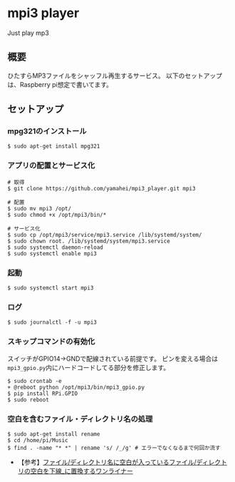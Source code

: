 # mpi3 player
Just play mp3


概要
----
ひたすらMP3ファイルをシャッフル再生するサービス。
以下のセットアップは、Raspberry pi想定で書いてます。

セットアップ
------------
### mpg321のインストール

```
$ sudo apt-get install mpg321
```

### アプリの配置とサービス化

```
# 取得
$ git clone https://github.com/yamahei/mpi3_player.git mpi3

# 配置
$ sudo mv mpi3 /opt/
$ sudo chmod +x /opt/mpi3/bin/*

# サービス化
$ sudo cp /opt/mpi3/service/mpi3.service /lib/systemd/system/
$ sudo chown root. /lib/systemd/system/mpi3.service
$ sudo systemctl daemon-reload
$ sudo systemctl enable mpi3 
```

### 起動

```
$ sudo systemctl start mpi3
```

### ログ

```
$ sudo journalctl -f -u mpi3
```

### スキップコマンドの有効化

スイッチがGPIO14→GNDで配線されている前提です。
ピンを変える場合は`mpi3_gpio.py`内にハードコードしてる部分を修正します。

```
$ sudo crontab -e
+ @reboot python /opt/mpi3/bin/mpi3_gpio.py
$ pip install RPi.GPIO
$ sudo reboot
```

### 空白を含むファイル・ディレクトリ名の処理

```
$ sudo apt-get install rename
$ cd /home/pi/Music
$ find . -name "* *" | rename 's/ /_/g' # エラーでなくなるまで何回か流す
```
* 【参考】[ファイル/ディレクトリ名に空白が入っているファイル/ディレクトリの空白を下線_に置換するワンライナー](https://www.nemotos.net/?p=674)
